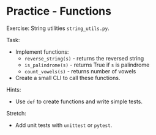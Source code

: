 # Practice - Functions

Exercise: String utilities `string_utils.py`.

Task:

- Implement functions:
  - `reverse_string(s)` - returns the reversed string
  - `is_palindrome(s)` - returns True if `s` is palindrome
  - `count_vowels(s)` - returns number of vowels
- Create a small CLI to call these functions.

Hints:

- Use `def` to create functions and write simple tests.

Stretch:

- Add unit tests with `unittest` or `pytest`.
